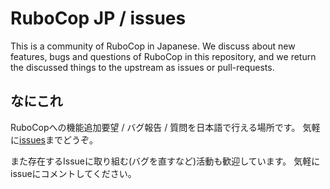 RuboCop JP / issues
======

This is a community of RuboCop in Japanese.
We discuss about new features, bugs and questions of RuboCop in this repository, and we return the discussed things to the upstream as issues or pull-requests.

なにこれ
------


RuboCopへの機能追加要望 / バグ報告 / 質問を日本語で行える場所です。
気軽に[issues](https://github.com/rubocop-jp/issues/issues/new)までどうぞ。

また存在するIssueに取り組む(バグを直すなど)活動も歓迎しています。
気軽にissueにコメントしてください。
